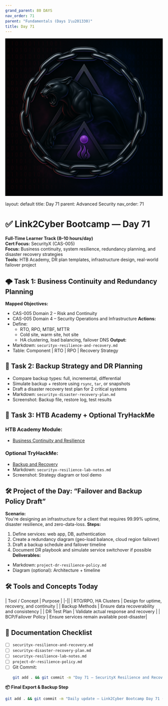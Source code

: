 ```yaml
---
grand_parent: 80 DAYS
nav_order: 71
parent: "Fundamentals (Days 1\u201330)"
title: Day 71
---
```

![Panther Icon](/assets/icons/icon-cyber-panther.png)

layout: default
title: Day 71
parent: Advanced Security
nav_order: 71

# ✅ Link2Cyber Bootcamp — Day 71
**Full-Time Learner Track (8–10 hours/day)**  
**Cert Focus:** SecurityX (CAS-005)  
**Focus:** Business continuity, system resilience, redundancy planning, and disaster recovery strategies  
**Tools:** HTB Academy, DR plan templates, infrastructure design, real-world failover project
## 🌩️ Task 1: Business Continuity and Redundancy Planning
**Mapped Objectives:**  
- CAS-005 Domain 2 – Risk and Continuity  
- CAS-005 Domain 4 – Security Operations and Infrastructure
**Actions:**  
- Define:
  - RTO, RPO, MTBF, MTTR  
  - Cold site, warm site, hot site  
  - HA clustering, load balancing, failover DNS
**Output:**  
- Markdown: `securityx-resilience-and-recovery.md`  
- Table: Component | RTO | RPO | Recovery Strategy
## 🧯 Task 2: Backup Strategy and DR Planning
- Compare backup types: full, incremental, differential  
- Simulate backup + restore using `rsync`, `tar`, or snapshots  
- Draft a disaster recovery test plan for 2 critical systems
- Markdown: `securityx-disaster-recovery-plan.md`  
- Screenshot: Backup file, restore log, test results
## 🧪 Task 3: HTB Academy + Optional TryHackMe
### HTB Academy Module:
- [Business Continuity and Resilience](https://academy.hackthebox.com/module/110)
### Optional TryHackMe:
- [Backup and Recovery](https://tryhackme.com/room/backupandrecovery)
- Markdown: `securityx-resilience-lab-notes.md`  
- Screenshot: Strategy diagram or tool demo
## 🛠️ Project of the Day: “Failover and Backup Policy Draft”
**Scenario:**  
You're designing an infrastructure for a client that requires 99.99% uptime, disaster resilience, and zero-data-loss.
**Steps:**  
1. Define services: web app, DB, authentication  
2. Create a redundancy diagram (geo-load balance, cloud region failover)  
3. Draft a backup schedule and failover timeline  
4. Document DR playbook and simulate service switchover if possible
**Deliverables:**  
- Markdown: `project-dr-resilience-policy.md`  
- Diagram (optional): Architecture + timeline
## 🛠️ Tools and Concepts Today
| Tool / Concept       | Purpose                                        |
|-||
| RTO/RPO, HA Clusters  | Design for uptime, recovery, and continuity  |
| Backup Methods        | Ensure data recoverability and consistency    |
| DR Test Plan          | Validate actual response and recovery         |
| BCP/Failover Policy   | Ensure services remain available post-disaster|
## 📁 Documentation Checklist
- [ ] `securityx-resilience-and-recovery.md`  
- [ ] `securityx-disaster-recovery-plan.md`  
- [ ] `securityx-resilience-lab-notes.md`  
- [ ] `project-dr-resilience-policy.md`  
- [ ] Git Commit:
  ```bash
  git add . && git commit -m "Day 71 – SecurityX Resilience and Recovery Strategy" && git push origin main
  ```
**📦 Final Export & Backup Step**
```bash
git add . && git commit -m "Daily update – Link2Cyber Bootcamp Day 71 (SecurityX Resilience and DR)" && git push origin main
```
